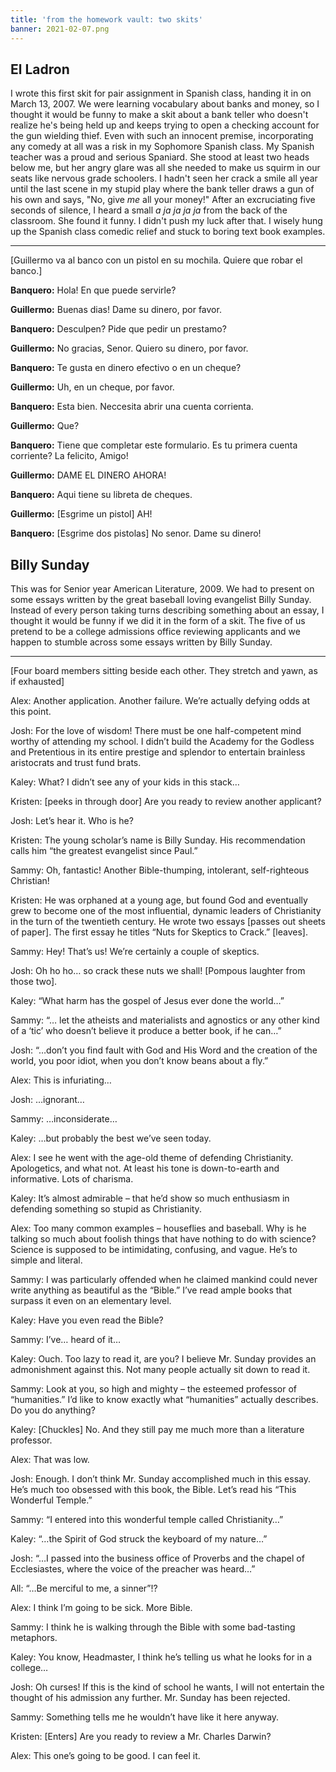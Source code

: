 ```yaml
---
title: 'from the homework vault: two skits'
banner: 2021-02-07.png
---
```


## El Ladron

I wrote this first skit for pair assignment in Spanish class, handing
it in on March 13, 2007.  We were learning vocabulary about banks and
money, so I thought it would be funny to make a skit about a bank
teller who doesn't realize he's being held up and keeps trying to open
a checking account for the gun wielding thief.  Even with such an
innocent premise, incorporating any comedy at all was a risk in my
Sophomore Spanish class.  My Spanish teacher was a proud and serious
Spaniard.  She stood at least two heads below me, but her angry glare
was all she needed to make us squirm in our seats like nervous grade
schoolers.  I hadn't seen her crack a smile all year until the last
scene in my stupid play where the bank teller draws a gun of his own
and says, "No, give _me_ all your money!"  After an excruciating five
seconds of silence, I heard a small _a ja ja ja ja_ from the back of
the classroom.  She found it funny.  I didn't push my luck after that.
I wisely hung up the Spanish class comedic relief and stuck to boring
text book examples.

---

\[Guillermo va al banco con un pistol en su mochila.  Quiere que robar
el banco.\]

**Banquero:** Hola!  En que puede servirle?

**Guillermo:** Buenas dias!  Dame su dinero, por favor.

**Banquero:** Desculpen?  Pide que pedir un prestamo?

**Guillermo:** No gracias, Senor.  Quiero su dinero, por favor.

**Banquero:** Te gusta en dinero efectivo o en un cheque?

**Guillermo:** Uh, en un cheque, por favor.

**Banquero:** Esta bien.  Neccesita abrir una cuenta corrienta.

**Guillermo:** Que?

**Banquero:** Tiene que completar este formulario.  Es tu primera
cuenta corriente?  La felicito, Amigo!

**Guillermo:** DAME EL DINERO AHORA!

**Banquero:** Aqui tiene su libreta de cheques.

**Guillermo:** \[Esgrime un pistol\] AH!

**Banquero:** \[Esgrime dos pistolas\] No senor.  Dame su dinero!

## Billy Sunday

This was for Senior year American Literature, 2009.  We had to present
on some essays written by the great baseball loving evangelist Billy
Sunday.  Instead of every person taking turns describing something
about an essay, I thought it would be funny if we did it in the form
of a skit.  The five of us pretend to be a college admissions office
reviewing applicants and we happen to stumble across some essays
written by Billy Sunday.

---

\[Four board members sitting beside each other.  They stretch and
yawn, as if exhausted\]

Alex: Another application.  Another failure.  We’re actually defying
odds at this point.

Josh: For the love of wisdom!  There must be one half-competent mind
worthy of attending my school.  I didn’t build the Academy for the
Godless and Pretentious in its entire prestige and splendor to
entertain brainless aristocrats and trust fund brats.

Kaley: What?  I didn’t see any of your kids in this stack…

Kristen: \[peeks in through door\] Are you ready to review another
applicant?

Josh: Let’s hear it.  Who is he?

Kristen: The young scholar’s name is Billy Sunday. His recommendation
calls him “the greatest evangelist since Paul.”

Sammy: Oh, fantastic!  Another Bible-thumping, intolerant,
self-righteous Christian!

Kristen: He was orphaned at a young age, but found God and eventually
grew to become one of the most influential, dynamic leaders of
Christianity in the turn of the twentieth century.  He wrote two
essays \[passes out sheets of paper\].  The first essay he titles
“Nuts for Skeptics to Crack.” \[leaves\].

Sammy: Hey!  That’s us!  We’re certainly a couple of skeptics.

Josh: Oh ho ho… so crack these nuts we shall!  \[Pompous laughter from
those two\].

Kaley: “What harm has the gospel of Jesus ever done the world…”

Sammy: “… let the atheists and materialists and agnostics or any other
kind of a ‘tic’ who doesn’t believe it produce a better book, if he
can…”

Josh: “…don’t you find fault with God and His Word and the creation of
the world, you poor idiot, when you don’t know beans about a fly.”

Alex: This is infuriating…

Josh: …ignorant…

Sammy: …inconsiderate…

Kaley: …but probably the best we’ve seen today.

Alex: I see he went with the age-old theme of defending Christianity.
Apologetics, and what not.  At least his tone is down-to-earth and
informative.  Lots of charisma.

Kaley: It’s almost admirable – that he’d show so much enthusiasm in
defending something so stupid as Christianity.

Alex: Too many common examples – houseflies and baseball.  Why is he
talking so much about foolish things that have nothing to do with
science?  Science is supposed to be intimidating, confusing, and
vague.  He’s to simple and literal.

Sammy: I was particularly offended when he claimed mankind could never
write anything as beautiful as the “Bible.”  I’ve read ample books
that surpass it even on an elementary level.

Kaley: Have you even read the Bible?

Sammy: I’ve… heard of it…

Kaley: Ouch.  Too lazy to read it, are you?  I believe Mr. Sunday
provides an admonishment against this.  Not many people actually sit
down to read it.

Sammy: Look at you, so high and mighty – the esteemed professor of
“humanities.”  I’d like to know exactly what “humanities” actually
describes.  Do you do anything?

Kaley: \[Chuckles\] No.  And they still pay me much more than a
literature professor.

Alex: That was low.

Josh: Enough.  I don’t think Mr. Sunday accomplished much in this
essay.  He’s much too obsessed with this book, the Bible.  Let’s read
his “This Wonderful Temple.”

Sammy: “I entered into this wonderful temple called Christianity…”

Kaley: “…the Spirit of God struck the keyboard of my nature…”

Josh: “…I passed into the business office of Proverbs and the chapel
of Ecclesiastes, where the voice of the preacher was heard…”

All: “…Be merciful to me, a sinner”!?

Alex: I think I’m going to be sick.  More Bible.

Sammy: I think he is walking through the Bible with some bad-tasting
metaphors.

Kaley: You know, Headmaster, I think he’s telling us what he looks for
in a college…

Josh: Oh curses!  If this is the kind of school he wants, I will not
entertain the thought of his admission any further.  Mr. Sunday has
been rejected.

Sammy: Something tells me he wouldn’t have like it here anyway.

Kristen: \[Enters\] Are you ready to review a Mr. Charles Darwin?

Alex: This one’s going to be good.  I can feel it.
